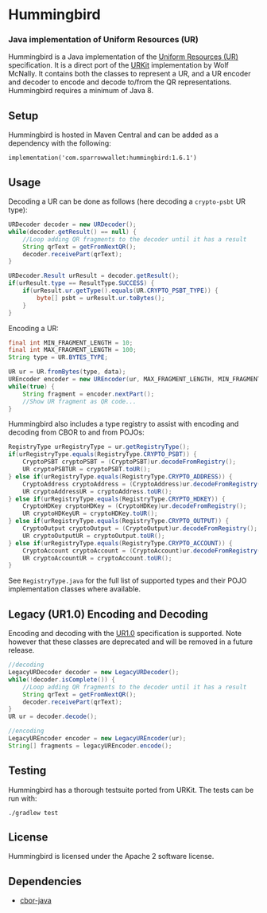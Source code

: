 # Hummingbird

### Java implementation of Uniform Resources (UR)

Hummingbird is a Java implementation of the [Uniform Resources (UR)](https://github.com/BlockchainCommons/Research/blob/master/papers/bcr-2020-005-ur.md) specification.
It is a direct port of the [URKit](https://github.com/BlockchainCommons/URKit) implementation by Wolf McNally. 
It contains both the classes to represent a UR, and a UR encoder and decoder to encode and decode to/from the QR representations.
Hummingbird requires a minimum of Java 8. 

## Setup

Hummingbird is hosted in Maven Central and can be added as a dependency with the following:

```
implementation('com.sparrowwallet:hummingbird:1.6.1')
```

## Usage

Decoding a UR can be done as follows (here decoding a ``crypto-psbt`` UR type):

```java
URDecoder decoder = new URDecoder();
while(decoder.getResult() == null) {
    //Loop adding QR fragments to the decoder until it has a result
    String qrText = getFromNextQR();
    decoder.receivePart(qrText);
}

URDecoder.Result urResult = decoder.getResult();
if(urResult.type == ResultType.SUCCESS) {
    if(urResult.ur.getType().equals(UR.CRYPTO_PSBT_TYPE)) {
        byte[] psbt = urResult.ur.toBytes();       
    }
}
```

Encoding a UR:

```java
final int MIN_FRAGMENT_LENGTH = 10;
final int MAX_FRAGMENT_LENGTH = 100;
String type = UR.BYTES_TYPE;

UR ur = UR.fromBytes(type, data);
UREncoder encoder = new UREncoder(ur, MAX_FRAGMENT_LENGTH, MIN_FRAGMENT_LENGTH, 0);
while(true) {
    String fragment = encoder.nextPart();
    //Show UR fragment as QR code...
}
```

Hummingbird also includes a type registry to assist with encoding and decoding from CBOR to and from POJOs:

```java
RegistryType urRegistryType = ur.getRegistryType();
if(urRegistryType.equals(RegistryType.CRYPTO_PSBT)) {
    CryptoPSBT cryptoPSBT = (CryptoPSBT)ur.decodeFromRegistry();
    UR cryptoPSBTUR = cryptoPSBT.toUR();
} else if(urRegistryType.equals(RegistryType.CRYPTO_ADDRESS)) {
    CryptoAddress cryptoAddress = (CryptoAddress)ur.decodeFromRegistry();
    UR cryptoAddressUR = cryptoAddress.toUR();
} else if(urRegistryType.equals(RegistryType.CRYPTO_HDKEY)) {
    CryptoHDKey cryptoHDKey = (CryptoHDKey)ur.decodeFromRegistry();
    UR cryptoHDKeyUR = cryptoHDKey.toUR();
} else if(urRegistryType.equals(RegistryType.CRYPTO_OUTPUT)) {
    CryptoOutput cryptoOutput = (CryptoOutput)ur.decodeFromRegistry();
    UR cryptoOutputUR = cryptoOutput.toUR();
} else if(urRegistryType.equals(RegistryType.CRYPTO_ACCOUNT)) {
    CryptoAccount cryptoAccount = (CryptoAccount)ur.decodeFromRegistry();
    UR cryptoAccountUR = cryptoAccount.toUR();
}
```

See `RegistryType.java` for the full list of supported types and their POJO implementation classes where available. 

## Legacy (UR1.0) Encoding and Decoding

Encoding and decoding with the [UR1.0](https://github.com/CoboVault/Research/blob/master/papers/bcr-0005-ur.md) specification is supported.
Note however that these classes are deprecated and will be removed in a future release.

```java
//decoding
LegacyURDecoder decoder = new LegacyURDecoder();
while(!decoder.isComplete()) {
    //Loop adding QR fragments to the decoder until it has a result
    String qrText = getFromNextQR();
    decoder.receivePart(qrText);
}
UR ur = decoder.decode();

//encoding
LegacyUREncoder encoder = new LegacyUREncoder(ur);
String[] fragments = legacyUREncoder.encode();
```

## Testing

Hummingbird has a thorough testsuite ported from URKit. The tests can be run with:

```
./gradlew test
```

## License

Hummingbird is licensed under the Apache 2 software license.

## Dependencies

- [cbor-java](https://github.com/c-rack/cbor-java/tree/master/src/main/java/co/nstant/in/cbor)
